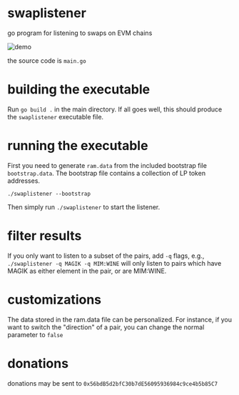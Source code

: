 # swaplistener
go program for listening to swaps on EVM chains

![demo](https://user-images.githubusercontent.com/107820179/174557681-cda49e44-605a-4e06-8872-0674e9528d85.png)

the source code is `main.go`

# building the executable
Run `go build .` in the main directory. 
If all goes well, this should produce the `swaplistener` executable file.

# running the executable
First you need to generate `ram.data` from the included bootstrap file `bootstrap.data`. The bootstrap file contains a collection of LP token addresses.

`./swaplistener --bootstrap`

Then simply run `./swaplistener` to start the listener. 

# filter results
If you only want to listen to a subset of the pairs, add `-q` flags, e.g.,
`./swaplistener -q MAGIK -q MIM:WINE`
will only listen to pairs which have MAGIK as either element in the pair, or are MIM:WINE.

# customizations

The data stored in the ram.data file can be personalized. For instance, if you want to switch the "direction" of a pair, you can change the normal parameter to `false`

# donations
donations may be sent to `0x56bdB5d2bfC30b7dE56095936984c9ce4b5b85C7`
